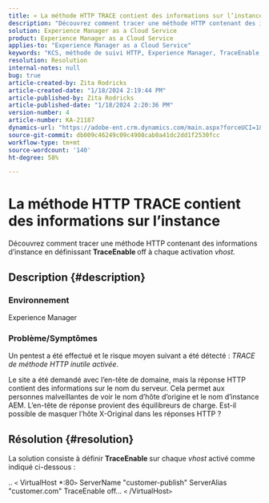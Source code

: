 ```yaml
---
title: « La méthode HTTP TRACE contient des informations sur l’instance »
description: "Découvrez comment tracer une méthode HTTP contenant des informations d’instance."
solution: Experience Manager as a Cloud Service
product: Experience Manager as a Cloud Service
applies-to: "Experience Manager as a Cloud Service"
keywords: "KCS, méthode de suivi HTTP, Experience Manager, TraceEnable, Vhost"
resolution: Resolution
internal-notes: null
bug: true
article-created-by: Zita Rodricks
article-created-date: "1/18/2024 2:19:44 PM"
article-published-by: Zita Rodricks
article-published-date: "1/18/2024 2:20:36 PM"
version-number: 4
article-number: KA-21187
dynamics-url: "https://adobe-ent.crm.dynamics.com/main.aspx?forceUCI=1&pagetype=entityrecord&etn=knowledgearticle&id=41a8f49e-0cb6-ee11-a569-6045bd0065f9"
source-git-commit: db009c46249c09c4908cab0a41dc2dd1f2530fcc
workflow-type: tm+mt
source-wordcount: '140'
ht-degree: 58%

---
```


# La méthode HTTP TRACE contient des informations sur l’instance


Découvrez comment tracer une méthode HTTP contenant des informations d’instance en définissant <b>TraceEnable </b>off à chaque activation *vhost.*

## Description {#description}


### <b>Environnement</b>

Experience Manager



### <b>Problème/Symptômes</b>

Un pentest a été effectué et le risque moyen suivant a été détecté : *TRACE de méthode HTTP inutile activée*.

Le site a été demandé avec l’en-tête de domaine, mais la réponse HTTP contient des informations sur le nom du serveur. Cela permet aux personnes malveillantes de voir le nom d’hôte d’origine et le nom d’instance AEM. L’en-tête de réponse provient des équilibreurs de charge. Est-il possible de masquer l’hôte X-Original dans les réponses HTTP ?


## Résolution {#resolution}


La solution consiste à définir <b>TraceEnable </b>sur chaque *vhost* activé comme indiqué ci-dessous :

..
`<` VirtualHost \*:80`>`
ServerName &quot;customer-publish&quot; ServerAlias &quot;customer.com&quot; TraceEnable off...
`<` /VirtualHost`>`
